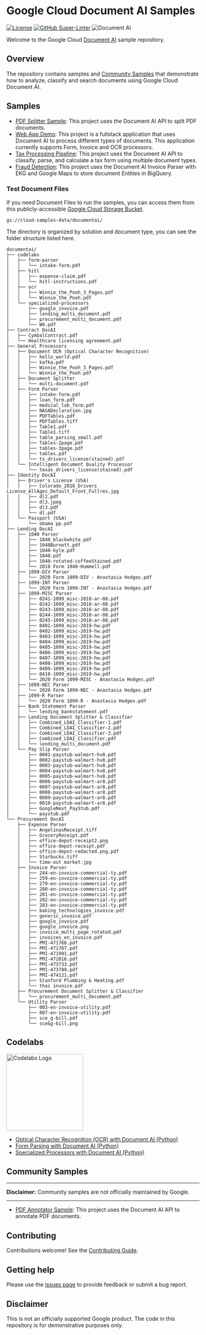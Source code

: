 # Google Cloud Document AI Samples

[![License](https://img.shields.io/badge/License-Apache%202.0-blue.svg)](LICENSE)
[![GitHub Super-Linter](https://github.com/GoogleCloudPlatform/document-ai-samples/workflows/Lint%20Code%20Base/badge.svg)](https://github.com/marketplace/actions/super-linter)
![Document AI](https://storage.googleapis.com/gweb-cloudblog-publish/images/gcp_docai_platform.1000064920000870.max-2000x2000.jpg)

Welcome to the Google Cloud [Document AI](https://cloud.google.com/document-ai) sample repository.

## Overview

The repository contains samples and [Community Samples](https://github.com/GoogleCloudPlatform/document-ai-samples/tree/main/community) that demonstrate how to analyze, classify and search documents using Google Cloud Document AI.

## Samples

* [PDF Splitter Sample](https://github.com/GoogleCloudPlatform/document-ai-samples/tree/main/pdf-splitter-python): This project uses the Document AI API to split PDF documents.
* [Web App Demo](https://github.com/GoogleCloudPlatform/document-ai-samples/tree/main/web-app-demo): This project is a fullstack application that uses Document AI to process different types of documents. This application currently supports Form, Invoice and OCR processors.
* [Tax Processing Pipeline](tax-processing-pipeline-python/): This project uses the Document AI API to classify, parse, and calculate a tax form using multiple document types.
* [Fraud Detection](fraud-detection-python/): This project uses the Document AI Invoice Parser with EKG and Google Maps to store document Entities in BigQuery.

### Test Document Files

If you need Document Files to run the samples, you can access them from this publicly-accessible [Google Cloud Storage Bucket](https://cloud.google.com/storage/docs/downloading-objects).

`gs://cloud-samples-data/documentai/`

The directory is organized by solution and document type, you can see the folder structure listed here.

```console
documentai/
├── codelabs
│   ├── form-parser
│   │   └── intake-form.pdf
│   ├── hitl
│   │   ├── expense-claim.pdf
│   │   └── hitl-instructions.pdf
│   ├── ocr
│   │   ├── Winnie_the_Pooh_3_Pages.pdf
│   │   └── Winnie_the_Pooh.pdf
│   └── specialized-processors
│       ├── google_invoice.pdf
│       ├── lending_multi_document.pdf
│       ├── procurement_multi_document.pdf
│       └── W9.pdf
├── Contract DocAI
│   ├── CymbalContract.pdf
│   └── Healthcare licensing agreement.pdf
├── General Processors
│   ├── Document OCR (Optical Character Recognition)
│   │   ├── hello_world.pdf
│   │   ├── kafka.pdf
│   │   ├── Winnie_the_Pooh_3_Pages.pdf
│   │   └── Winnie_the_Pooh.pdf
│   ├── Document Splitter
│   │   └── multi-document.pdf
│   ├── Form Parser
│   │   ├── intake-form.pdf
│   │   ├── loan_form.pdf
│   │   ├── medical_lab_form.pdf
│   │   ├── NASADeclaration.jpg
│   │   ├── PDFTables.pdf
│   │   ├── PDFTables.tiff
│   │   ├── Table1.pdf
│   │   ├── Table1.tiff
│   │   ├── table_parsing_small.pdf
│   │   ├── Tables-2page.pdf
│   │   ├── tables-3page.pdf
│   │   ├── tables.pdf
│   │   └── tx_drivers_license(stained).pdf
│   └── Intelligent Document Quality Processor
│       └── texas_drivers_license(stained).pdf
├── Identity DocAI
│   ├── Driver's License (USA)
│   │   ├── Colorado_2016_Drivers License_AllAges_Default_Front_Fullres.jpg
│   │   ├── dl2.pdf
│   │   ├── dl3.jpeg
│   │   ├── dl3.pdf
│   │   └── dl.pdf
│   └── Passport (USA)
│       └── obama pp.pdf
├── Lending DocAI
│   ├── 1040 Parser
│   │   ├── 1040_blackwhite.pdf
│   │   ├── 1040Burnett.pdf
│   │   ├── 1040-kyle.pdf
│   │   ├── 1040.pdf
│   │   ├── 1040-rotated-coffeeStained.pdf
│   │   └── 2018 Form 1040-Hummell.pdf
│   ├── 1099-DIV Parser
│   │   └── 2020 Form 1099-DIV - Anastasia Hodges.pdf
│   ├── 1099-INT Parser
│   │   └── 2020 Form 1099-INT - Anastasia Hodges.pdf
│   ├── 1099-MISC Parser
│   │   ├── 0241-1099_misc-2018-ar-08.pdf
│   │   ├── 0242-1099_misc-2018-ar-08.pdf
│   │   ├── 0243-1099_misc-2018-ar-08.pdf
│   │   ├── 0244-1099_misc-2018-ar-08.pdf
│   │   ├── 0245-1099_misc-2018-ar-08.pdf
│   │   ├── 0401-1099_misc-2019-hw.pdf
│   │   ├── 0402-1099_misc-2019-hw.pdf
│   │   ├── 0403-1099_misc-2019-hw.pdf
│   │   ├── 0404-1099_misc-2019-hw.pdf
│   │   ├── 0405-1099_misc-2019-hw.pdf
│   │   ├── 0406-1099_misc-2019-hw.pdf
│   │   ├── 0407-1099_misc-2019-hw.pdf
│   │   ├── 0408-1099_misc-2019-hw.pdf
│   │   ├── 0409-1099_misc-2019-hw.pdf
│   │   ├── 0410-1099_misc-2019-hw.pdf
│   │   └── 2020 Form 1099-MISC - Anastasia Hodges.pdf
│   ├── 1099-NEC Parser
│   │   └── 2020 Form 1099-NEC - Anastasia Hodges.pdf
│   ├── 1099-R Parser
│   │   └── 2020 Form 1099-R - Anastasia Hodges.pdf
│   ├── Bank Statement Parser
│   │   └── lending_bankstatement.pdf
│   ├── Lending Document Splitter & Classifier
│   │   ├── Combined_LDAI_Classifier-1.pdf
│   │   ├── Combined_LDAI_Classifier-2.pdf
│   │   ├── Combined_LDAI_Classifier-3.pdf
│   │   ├── Combined_LDAI_Classifier.pdf
│   │   └── lending_multi_document.pdf
│   └── Pay Slip Parser
│       ├── 0001-paystub-walmart-hv8.pdf
│       ├── 0002-paystub-walmart-hv8.pdf
│       ├── 0003-paystub-walmart-hv8.pdf
│       ├── 0004-paystub-walmart-hv8.pdf
│       ├── 0005-paystub-walmart-hv8.pdf
│       ├── 0006-paystub-walmart-ar8.pdf
│       ├── 0007-paystub-walmart-ar8.pdf
│       ├── 0008-paystub-walmart-ar8.pdf
│       ├── 0009-paystub-walmart-ar8.pdf
│       ├── 0010-paystub-walmart-ar8.pdf
│       ├── GoogleNext_PayStub.pdf
│       └── paystub.pdf
└── Procurement DocAI
    ├── Expense Parser
    │   ├── AngelinasReceipt.tiff
    │   ├── GroceryReceipt.pdf
    │   ├── office-depot-receipt2.png
    │   ├── office-depot-receipt.pdf
    │   ├── office-depot-redacted.png.pdf
    │   ├── Starbucks.tiff
    │   └── time-out market.jpg
    ├── Invoice Parser
    │   ├── 244-en-invoice-commercial-ty.pdf
    │   ├── 259-en-invoice-commercial-ty.pdf
    │   ├── 279-en-invoice-commercial-ty.pdf
    │   ├── 280-en-invoice-commercial-ty.pdf
    │   ├── 281-en-invoice-commercial-ty.pdf
    │   ├── 282-en-invoice-commercial-ty.pdf
    │   ├── 283-en-invoice-commercial-ty.pdf
    │   ├── baking_technologies_invoice.pdf
    │   ├── generic_invoice.pdf
    │   ├── google_invoice.pdf
    │   ├── google_invoice.png
    │   ├── invoice_multi_page_rotated.pdf
    │   ├── invoices_en_invoice.pdf
    │   ├── PMI-471766.pdf
    │   ├── PMI-471767.pdf
    │   ├── PMI-471991.pdf
    │   ├── PMI-472016.pdf
    │   ├── PMI-473733.pdf
    │   ├── PMI-473789.pdf
    │   ├── PMI-474121.pdf
    │   ├── Stanford Plumbing & Heating.pdf
    │   └── thai invoice.pdf
    ├── Procurement Document Splitter & Classifier
    │   └── procurement_multi_document.pdf
    └── Utility Parser
        ├── 003-en-invoice-utility.pdf
        ├── 007-en-invoice-utility.pdf
        ├── sce_g-bill.pdf
        └── sce&g-bill.png
```

## Codelabs
<!-- markdownlint-disable MD033 -->
<img src="https://www.gstatic.com/devrel-devsite/prod/vc705ce9bd51279e80f03a51aec7c6eb1f05e56e75c958618655fc719098c9888/codelabs/images/lockup.svg" alt="Codelabs Logo" width="200"/>

* [Optical Character Recognition (OCR) with Document AI (Python)](https://codelabs.developers.google.com/codelabs/docai-ocr-python)
* [Form Parsing with Document AI (Python)](https://codelabs.developers.google.com/codelabs/docai-form-parser-v1-python)
* [Specialized Processors with Document AI (Python)](https://codelabs.developers.google.com/docai-specialized-processors)

## Community Samples

---
**Disclaimer:** Community samples are not officially maintained by Google.

---

* [PDF Annotator Sample](https://github.com/GoogleCloudPlatform/document-ai-samples/tree/main/community/pdf-annotator-python): This project uses the Document AI API to annotate PDF documents.

## Contributing

Contributions welcome! See the [Contributing Guide](https://github.com/GoogleCloudPlatform/document-ai-samples/blob/main/.github/CONTRIBUTING.md).

## Getting help

Please use the [issues page](https://github.com/GoogleCloudPlatform/document-ai-samples/issues) to provide feedback or submit a bug report.

## Disclaimer

This is not an officially supported Google product. The code in this repository is for demonstrative purposes only.
